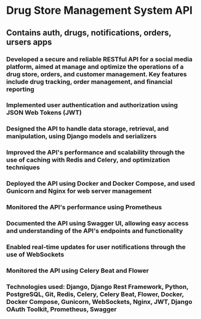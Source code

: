 
# Drug Store Management System API

## Contains auth, drugs, notifications, orders, ursers apps

### Developed a secure and reliable RESTful API for a social media platform, aimed at manage and optimize the operations of a drug store, orders, and customer management. Key features include drug tracking, order management, and financial reporting

### Implemented user authentication and authorization using JSON Web Tokens (JWT)

### Designed the API to handle data storage, retrieval, and manipulation, using Django models and serializers

### Improved the API's performance and scalability through the use of caching with Redis and Celery, and optimization techniques

### Deployed the API using Docker and Docker Compose, and used Gunicorn and Nginx for web server management

### Monitored the API's performance using Prometheus

### Documented the API using Swagger UI, allowing easy access and understanding of the API's endpoints and functionality

### Enabled real-time updates for user notifications through the use of WebSockets

### Monitored the API using Celery Beat and Flower

### Technologies used: Django, Django Rest Framework, Python, PostgreSQL, Git, Redis, Celery, Celery Beat, Flower, Docker, Docker Compose, Gunicorn, WebSockets, Nginx, JWT, Django OAuth Toolkit, Prometheus, Swagger
